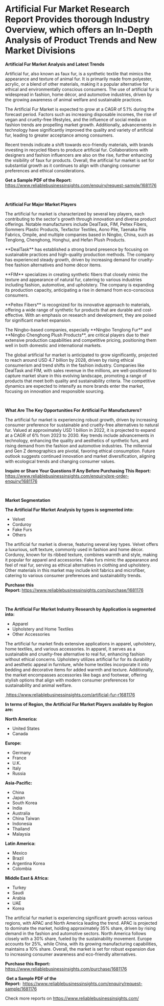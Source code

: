 <p><h1>Artificial Fur Market Research Report Provides thorough Industry Overview, which offers an In-Depth Analysis of Product Trends and New Market Divisions</h1></p><p><strong>Artificial Fur Market Analysis and Latest Trends</strong></p>
<p><p>Artificial fur, also known as faux fur, is a synthetic textile that mimics the appearance and texture of animal fur. It is primarily made from polyester, acrylic, or a blend of other materials, making it a popular alternative for ethical and environmentally conscious consumers. The use of artificial fur is widespread in fashion, home décor, and automotive industries, driven by the growing awareness of animal welfare and sustainable practices.</p><p>The Artificial Fur Market is expected to grow at a CAGR of 5.1% during the forecast period. Factors such as increasing disposable incomes, the rise of vegan and cruelty-free lifestyles, and the influence of social media on fashion trends are propelling market growth. Additionally, advancements in technology have significantly improved the quality and variety of artificial fur, leading to greater acceptance among consumers. </p><p>Recent trends indicate a shift towards eco-friendly materials, with brands investing in recycled fibers to produce artificial fur. Collaborations with designers and fashion influencers are also on the rise, further enhancing the visibility of faux fur products. Overall, the artificial fur market is set for substantial growth as it continues to align with changing consumer preferences and ethical considerations.</p></p>
<p><strong>Get a Sample PDF of the Report:&nbsp;</strong> <a href="https://www.reliablebusinessinsights.com/enquiry/request-sample/1681176?utm_campaign=3439&utm_medium=2&utm_source=Github&utm_content=ia&utm_term=04042025&utm_id=artificial-fur">https://www.reliablebusinessinsights.com/enquiry/request-sample/1681176</a></p>
<p>&nbsp;</p>
<p><strong>Artificial Fur Major Market Players</strong></p>
<p><p>The artificial fur market is characterized by several key players, each contributing to the sector's growth through innovation and diverse product offerings. Notable manufacturers include DealTask, FIM, Peltex Fibers, Sommers Plastic Products, Texfactor Textiles, Aono Pile, Taenaka Pile Fabrics, Ompile, and multiple companies based in Ningbo, China, such as Tenglong, Chenghong, Honghui, and Hefan Plush Products.</p><p>**DealTask** has established a strong brand presence by focusing on sustainable practices and high-quality production methods. The company has experienced steady growth, driven by increasing demand for cruelty-free fashion alternatives and home décor items.</p><p>**FIM** specializes in creating synthetic fibers that closely mimic the texture and appearance of natural fur, catering to various industries including fashion, automotive, and upholstery. The company is expanding its production capacity, anticipating a rise in demand from eco-conscious consumers.</p><p>**Peltex Fibers** is recognized for its innovative approach to materials, offering a wide range of synthetic fur products that are durable and cost-effective. With an emphasis on research and development, they are poised for significant market expansion.</p><p>The Ningbo-based companies, especially **Ningbo Tenglong Fur** and **Ningbo Chenghong Plush Products**, are critical players due to their extensive production capabilities and competitive pricing, positioning them well in both domestic and international markets.</p><p>The global artificial fur market is anticipated to grow significantly, projected to reach around USD 4.7 billion by 2028, driven by rising ethical consumerism and trend shifts in the fashion industry. Companies like DealTask and FIM, with sales revenue in the millions, are well-positioned to capture market share in this evolving landscape, promoting a range of products that meet both quality and sustainability criteria. The competitive dynamics are expected to intensify as more brands enter the market, focusing on innovation and responsible sourcing.</p></p>
<p>&nbsp;</p>
<p><strong>What Are The Key Opportunities For Artificial Fur Manufacturers?</strong></p>
<p><p>The artificial fur market is experiencing robust growth, driven by increasing consumer preference for sustainable and cruelty-free alternatives to natural fur. Valued at approximately USD 1 billion in 2022, it is projected to expand at a CAGR of 6% from 2023 to 2030. Key trends include advancements in technology, enhancing the quality and aesthetics of synthetic furs, and rising demand from the fashion and automotive industries. The millennial and Gen Z demographics are pivotal, favoring ethical consumption. Future outlook suggests continued innovation and market diversification, aligning with ecological trends and changing consumer values.</p></p>
<p><strong>Inquire or Share Your Questions If Any Before Purchasing This Report:</strong> <a href="https://www.reliablebusinessinsights.com/enquiry/pre-order-enquiry/1681176?utm_campaign=3439&utm_medium=2&utm_source=Github&utm_content=ia&utm_term=04042025&utm_id=artificial-fur">https://www.reliablebusinessinsights.com/enquiry/pre-order-enquiry/1681176</a></p>
<p>&nbsp;</p>
<p><strong>Market Segmentation</strong></p>
<p><strong>The Artificial Fur Market Analysis by types is segmented into:</strong></p>
<p><ul><li>Velvet</li><li>Corduroy</li><li>Fake Furs</li><li>Others</li></ul></p>
<p><p>The artificial fur market is diverse, featuring several key types. Velvet offers a luxurious, soft texture, commonly used in fashion and home décor. Corduroy, known for its ribbed texture, combines warmth and style, making it popular for apparel and accessories. Fake furs mimic the appearance and feel of real fur, serving as ethical alternatives in clothing and upholstery. Other materials in this market may include knit fabrics and microfiber, catering to various consumer preferences and sustainability trends.</p></p>
<p><strong>Purchase this Report:&nbsp;</strong><a href="https://www.reliablebusinessinsights.com/purchase/1681176?utm_campaign=3439&utm_medium=2&utm_source=Github&utm_content=ia&utm_term=04042025&utm_id=artificial-fur">https://www.reliablebusinessinsights.com/purchase/1681176</a></p>
<p>&nbsp;</p>
<p><strong>The Artificial Fur Market Industry Research by Application is segmented into:</strong></p>
<p><ul><li>Apparel</li><li>Upholstery and Home Textiles</li><li>Other Accessories</li></ul></p>
<p><p>The artificial fur market finds extensive applications in apparel, upholstery, home textiles, and various accessories. In apparel, it serves as a sustainable and cruelty-free alternative to real fur, enhancing fashion without ethical concerns. Upholstery utilizes artificial fur for its durability and aesthetic appeal in furniture, while home textiles incorporate it into bedding and decorative items for added warmth and texture. Additionally, the market encompasses accessories like bags and footwear, offering stylish options that align with modern consumer preferences for sustainability and animal welfare.</p></p>
<p><a href="https://www.reliablebusinessinsights.com/artificial-fur-r1681176?utm_campaign=3439&utm_medium=2&utm_source=Github&utm_content=ia&utm_term=04042025&utm_id=artificial-fur">&nbsp;https://www.reliablebusinessinsights.com/artificial-fur-r1681176</a></p>
<p><strong>In terms of Region, the Artificial Fur Market Players available by Region are:</strong></p>
<p>
    <p> <strong> North America: </strong>
        <ul>
            <li>United States</li>
            <li>Canada</li>
        </ul>
        </p> 
    <p> <strong> Europe: </strong>
        <ul>
            <li>Germany</li>
            <li>France</li>
            <li>U.K.</li>
            <li>Italy</li>
            <li>Russia</li>
        </ul>
        </p> 
    <p> <strong> Asia-Pacific: </strong>
        <ul>
            <li>China</li>
            <li>Japan</li>
            <li>South Korea</li>
            <li>India</li>
            <li>Australia</li>
            <li>China Taiwan</li>
            <li>Indonesia</li>
            <li>Thailand</li>
            <li>Malaysia</li>
        </ul>
        </p> 
    <p> <strong> Latin America: </strong>
        <ul>
            <li>Mexico</li>
            <li>Brazil</li>
            <li>Argentina Korea</li>
            <li>Colombia</li>
        </ul>
        </p> 
    <p> <strong> Middle East & Africa: </strong>
        <ul>
            <li>Turkey</li>
            <li>Saudi</li>
            <li>Arabia</li>
            <li>UAE</li>
            <li>Korea</li>
        </ul>
    </p>
    </p>
<p><p>The artificial fur market is experiencing significant growth across various regions, with APAC and North America leading the trend. APAC is projected to dominate the market, holding approximately 35% share, driven by rising demand in the fashion and automotive sectors. North America follows closely with a 30% share, fueled by the sustainability movement. Europe accounts for 25%, while China, with its growing manufacturing capabilities, maintains a 10% share. Overall, the market is set for robust expansion due to increasing consumer awareness and eco-friendly alternatives.</p></p>
<p><strong>Purchase this Report: </strong><a href="https://www.reliablebusinessinsights.com/purchase/1681176?utm_campaign=3439&utm_medium=2&utm_source=Github&utm_content=ia&utm_term=04042025&utm_id=artificial-fur">https://www.reliablebusinessinsights.com/purchase/1681176</a></p>
<p>&nbsp;<strong>Get a Sample PDF of the Report:&nbsp;&nbsp;</strong><a href="https://www.reliablebusinessinsights.com/enquiry/request-sample/1681176?utm_campaign=3439&utm_medium=2&utm_source=Github&utm_content=ia&utm_term=04042025&utm_id=artificial-fur">https://www.reliablebusinessinsights.com/enquiry/request-sample/1681176</a></p>
<p><strong></strong></p>
<p>Check more reports on <a href="https://www.reliablebusinessinsights.com/?utm_campaign=3439&utm_medium=2&utm_source=Github&utm_content=ia&utm_term=04042025&utm_id=artificial-fur">https://www.reliablebusinessinsights.com/</a></p>